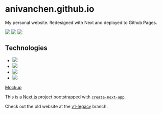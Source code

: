 # anivanchen.github.io

My personal website. Redesigned with Next and deployed to Github Pages.

![](https://img.shields.io/github/v/release/anivanchen/anivanchen.github.io?style=for-the-badge)
![](https://img.shields.io/github/license/anivanchen/anivanchen.github.io?color=brightgreen&logo=github&style=for-the-badge)
![](https://img.shields.io/github/workflow/status/anivanchen/anivanchen.github.io/Build%20and%20Deploy?style=for-the-badge)

## Technologies

- <img src="https://img.shields.io/badge/node.js-%2343853D.svg?style=for-the-badge&logo=node.js&logoColor=white">
- <img src="https://img.shields.io/badge/Next-black?style=for-the-badge&logo=next.js&logoColor=white">
- <img src="https://img.shields.io/badge/githubactions-%232671E5.svg?style=for-the-badge&logo=githubactions&logoColor=white">
- <img src="https://img.shields.io/badge/figma-%23F24E1E.svg?style=for-the-badge&logo=figma&logoColor=white">

[Mockup](https://www.figma.com/file/cIO9tcHHO3FtFmG3vBNw0P/Ivan-Chen?node-id=0%3A1)

This is a [Next.js](https://nextjs.org/) project bootstrapped with [`create-next-app`](https://github.com/vercel/next.js/tree/canary/packages/create-next-app).

Check out the old website at the [v1-legacy](https://github.com/anivanchen/anivanchen.github.io/tree/v1-legacy) branch.
